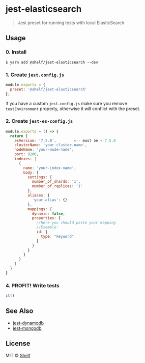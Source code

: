 # jest-elasticsearch
> Jest preset for running tests with local ElasticSearch

## Usage

### 0. Install

```
$ yarn add @shelf/jest-elasticsearch --dev
```

### 1. Create `jest.config.js`

```js
module.exports = {
  preset: '@shelf/jest-elasticsearch'
};
```

If you have a custom `jest.config.js` make sure you remove `testEnvironment` property, otherwise it will conflict with the preset.

### 2. Create `jest-es-config.js`

```js
module.exports = () => {
  return {
    esVersion: '7.5.0',        <-- must be < 7.5.0
    clusterName: 'your-cluster-name',
    nodeName: 'your-node-name',
    port: 9200,
    indexes: [
      {
        name: 'your-index-name',
        body: {
          settings: {
            number_of_shards: '1',
            number_of_replicas: '1'
          },
          aliases: {
            'your-alias': {}
          },
          mappings: {
            dynamic: false,
            properties: {
              //here you should paste your mapping
              //Example:
              id: {
                type: "keyword"
              }
            }
          }
        }
      }
    ]
  }
}
```



### 4. PROFIT! Write tests

```js
it()

```


## See Also

- [jest-dynamodb](https://github.com/shelfio/jest-dynamodb)
- [jest-mongodb](https://github.com/shelfio/jest-mongodb)

## License

MIT © [Shelf](https://shelf.io)

